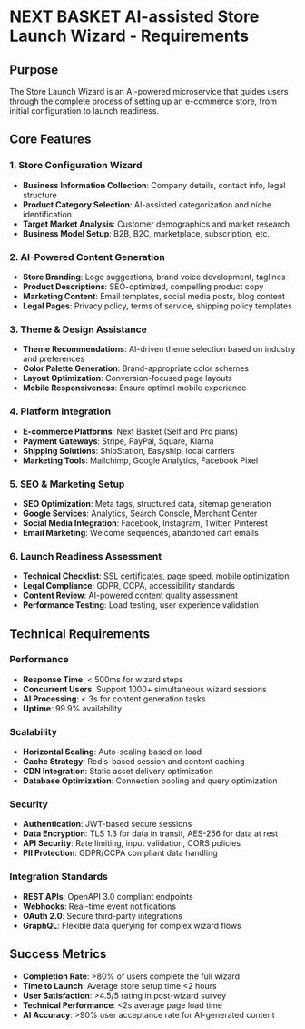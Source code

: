 # NEXT BASKET AI-assisted Store Launch Wizard - Requirements

## Purpose
The Store Launch Wizard is an AI-powered microservice that guides users through the complete process of setting up an e-commerce store, from initial configuration to launch readiness.

## Core Features

### 1. Store Configuration Wizard
- **Business Information Collection**: Company details, contact info, legal structure
- **Product Category Selection**: AI-assisted categorization and niche identification
- **Target Market Analysis**: Customer demographics and market research
- **Business Model Setup**: B2B, B2C, marketplace, subscription, etc.

### 2. AI-Powered Content Generation
- **Store Branding**: Logo suggestions, brand voice development, taglines
- **Product Descriptions**: SEO-optimized, compelling product copy
- **Marketing Content**: Email templates, social media posts, blog content
- **Legal Pages**: Privacy policy, terms of service, shipping policy templates

### 3. Theme & Design Assistance
- **Theme Recommendations**: AI-driven theme selection based on industry and preferences
- **Color Palette Generation**: Brand-appropriate color schemes
- **Layout Optimization**: Conversion-focused page layouts
- **Mobile Responsiveness**: Ensure optimal mobile experience

### 4. Platform Integration
- **E-commerce Platforms**: Next Basket (Self and Pro plans)
- **Payment Gateways**: Stripe, PayPal, Square, Klarna
- **Shipping Solutions**: ShipStation, Easyship, local carriers
- **Marketing Tools**: Mailchimp, Google Analytics, Facebook Pixel

### 5. SEO & Marketing Setup
- **SEO Optimization**: Meta tags, structured data, sitemap generation
- **Google Services**: Analytics, Search Console, Merchant Center
- **Social Media Integration**: Facebook, Instagram, Twitter, Pinterest
- **Email Marketing**: Welcome sequences, abandoned cart emails

### 6. Launch Readiness Assessment
- **Technical Checklist**: SSL certificates, page speed, mobile optimization
- **Legal Compliance**: GDPR, CCPA, accessibility standards
- **Content Review**: AI-powered content quality assessment
- **Performance Testing**: Load testing, user experience validation

## Technical Requirements

### Performance
- **Response Time**: < 500ms for wizard steps
- **Concurrent Users**: Support 1000+ simultaneous wizard sessions
- **AI Processing**: < 3s for content generation tasks
- **Uptime**: 99.9% availability

### Scalability
- **Horizontal Scaling**: Auto-scaling based on load
- **Cache Strategy**: Redis-based session and content caching
- **CDN Integration**: Static asset delivery optimization
- **Database Optimization**: Connection pooling and query optimization

### Security
- **Authentication**: JWT-based secure sessions
- **Data Encryption**: TLS 1.3 for data in transit, AES-256 for data at rest
- **API Security**: Rate limiting, input validation, CORS policies
- **PII Protection**: GDPR/CCPA compliant data handling

### Integration Standards
- **REST APIs**: OpenAPI 3.0 compliant endpoints
- **Webhooks**: Real-time event notifications
- **OAuth 2.0**: Secure third-party integrations
- **GraphQL**: Flexible data querying for complex wizard flows

## Success Metrics
- **Completion Rate**: >80% of users complete the full wizard
- **Time to Launch**: Average store setup time <2 hours
- **User Satisfaction**: >4.5/5 rating in post-wizard survey
- **Technical Performance**: <2s average page load time
- **AI Accuracy**: >90% user acceptance rate for AI-generated content 